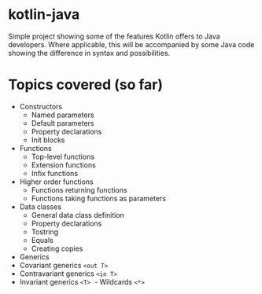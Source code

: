 # kotlin-java

Simple project showing some of the features Kotlin offers to Java developers. Where applicable, this will be accompanied by some Java code showing the difference in syntax and possibilities.

# Topics covered (so far)

 - Constructors
   - Named parameters
   - Default parameters
   - Property declarations
   - Init blocks
 - Functions
   - Top-level functions
   - Extension functions
   - Infix functions
 - Higher order functions
   - Functions returning functions
   - Functions taking functions as parameters
 - Data classes
   - General data class definition
   - Property declarations
   - Tostring
   - Equals
   - Creating copies
 - Generics
  - Covariant generics ```<out T>```
  - Contravariant generics ```<in T>```
  - Invariant generics ```<T>```
  - Wildcards ```<*>```
